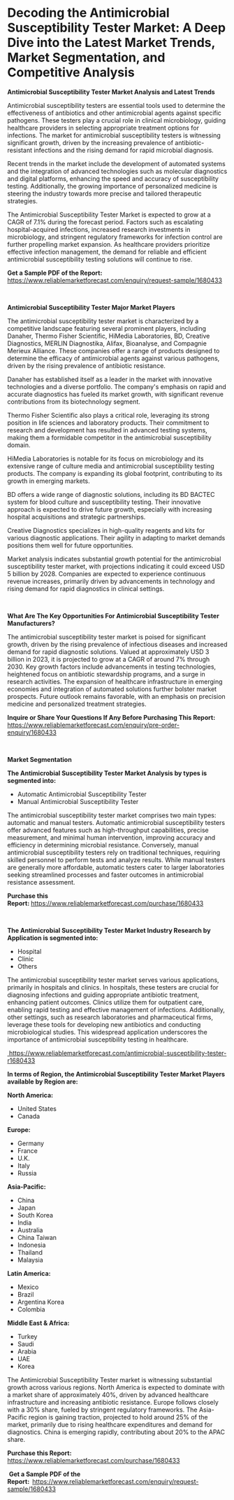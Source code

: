 <p><h1>Decoding the Antimicrobial Susceptibility Tester Market: A Deep Dive into the Latest Market Trends, Market Segmentation, and Competitive Analysis</h1></p><p><strong>Antimicrobial Susceptibility Tester Market Analysis and Latest Trends</strong></p>
<p><p>Antimicrobial susceptibility testers are essential tools used to determine the effectiveness of antibiotics and other antimicrobial agents against specific pathogens. These testers play a crucial role in clinical microbiology, guiding healthcare providers in selecting appropriate treatment options for infections. The market for antimicrobial susceptibility testers is witnessing significant growth, driven by the increasing prevalence of antibiotic-resistant infections and the rising demand for rapid microbial diagnosis. </p><p>Recent trends in the market include the development of automated systems and the integration of advanced technologies such as molecular diagnostics and digital platforms, enhancing the speed and accuracy of susceptibility testing. Additionally, the growing importance of personalized medicine is steering the industry towards more precise and tailored therapeutic strategies. </p><p>The Antimicrobial Susceptibility Tester Market is expected to grow at a CAGR of 7.1% during the forecast period. Factors such as escalating hospital-acquired infections, increased research investments in microbiology, and stringent regulatory frameworks for infection control are further propelling market expansion. As healthcare providers prioritize effective infection management, the demand for reliable and efficient antimicrobial susceptibility testing solutions will continue to rise.</p></p>
<p><strong>Get a Sample PDF of the Report:&nbsp;</strong> <a href="https://www.reliablemarketforecast.com/enquiry/request-sample/1680433?utm_campaign=1897&utm_medium=2&utm_source=Github&utm_content=ia&utm_term=13042025&utm_id=antimicrobial-susceptibility-tester">https://www.reliablemarketforecast.com/enquiry/request-sample/1680433</a></p>
<p>&nbsp;</p>
<p><strong>Antimicrobial Susceptibility Tester Major Market Players</strong></p>
<p><p>The antimicrobial susceptibility tester market is characterized by a competitive landscape featuring several prominent players, including Danaher, Thermo Fisher Scientific, HiMedia Laboratories, BD, Creative Diagnostics, MERLIN Diagnostika, Alifax, Bioanalyse, and Compagnie Merieux Alliance. These companies offer a range of products designed to determine the efficacy of antimicrobial agents against various pathogens, driven by the rising prevalence of antibiotic resistance.</p><p>Danaher has established itself as a leader in the market with innovative technologies and a diverse portfolio. The company's emphasis on rapid and accurate diagnostics has fueled its market growth, with significant revenue contributions from its biotechnology segment.</p><p>Thermo Fisher Scientific also plays a critical role, leveraging its strong position in life sciences and laboratory products. Their commitment to research and development has resulted in advanced testing systems, making them a formidable competitor in the antimicrobial susceptibility domain.</p><p>HiMedia Laboratories is notable for its focus on microbiology and its extensive range of culture media and antimicrobial susceptibility testing products. The company is expanding its global footprint, contributing to its growth in emerging markets.</p><p>BD offers a wide range of diagnostic solutions, including its BD BACTEC system for blood culture and susceptibility testing. Their innovative approach is expected to drive future growth, especially with increasing hospital acquisitions and strategic partnerships.</p><p>Creative Diagnostics specializes in high-quality reagents and kits for various diagnostic applications. Their agility in adapting to market demands positions them well for future opportunities.</p><p>Market analysis indicates substantial growth potential for the antimicrobial susceptibility tester market, with projections indicating it could exceed USD 5 billion by 2028. Companies are expected to experience continuous revenue increases, primarily driven by advancements in technology and rising demand for rapid diagnostics in clinical settings.</p></p>
<p>&nbsp;</p>
<p><strong>What Are The Key Opportunities For Antimicrobial Susceptibility Tester Manufacturers?</strong></p>
<p><p>The antimicrobial susceptibility tester market is poised for significant growth, driven by the rising prevalence of infectious diseases and increased demand for rapid diagnostic solutions. Valued at approximately USD 3 billion in 2023, it is projected to grow at a CAGR of around 7% through 2030. Key growth factors include advancements in testing technologies, heightened focus on antibiotic stewardship programs, and a surge in research activities. The expansion of healthcare infrastructure in emerging economies and integration of automated solutions further bolster market prospects. Future outlook remains favorable, with an emphasis on precision medicine and personalized treatment strategies.</p></p>
<p><strong>Inquire or Share Your Questions If Any Before Purchasing This Report:</strong> <a href="https://www.reliablemarketforecast.com/enquiry/pre-order-enquiry/1680433?utm_campaign=1897&utm_medium=2&utm_source=Github&utm_content=ia&utm_term=13042025&utm_id=antimicrobial-susceptibility-tester">https://www.reliablemarketforecast.com/enquiry/pre-order-enquiry/1680433</a></p>
<p>&nbsp;</p>
<p><strong>Market Segmentation</strong></p>
<p><strong>The Antimicrobial Susceptibility Tester Market Analysis by types is segmented into:</strong></p>
<p><ul><li>Automatic Antimicrobial Susceptibility Tester</li><li>Manual Antimicrobial Susceptibility Tester</li></ul></p>
<p><p>The antimicrobial susceptibility tester market comprises two main types: automatic and manual testers. Automatic antimicrobial susceptibility testers offer advanced features such as high-throughput capabilities, precise measurement, and minimal human intervention, improving accuracy and efficiency in determining microbial resistance. Conversely, manual antimicrobial susceptibility testers rely on traditional techniques, requiring skilled personnel to perform tests and analyze results. While manual testers are generally more affordable, automatic testers cater to larger laboratories seeking streamlined processes and faster outcomes in antimicrobial resistance assessment.</p></p>
<p><strong>Purchase this Report:&nbsp;</strong><a href="https://www.reliablemarketforecast.com/purchase/1680433?utm_campaign=1897&utm_medium=2&utm_source=Github&utm_content=ia&utm_term=13042025&utm_id=antimicrobial-susceptibility-tester">https://www.reliablemarketforecast.com/purchase/1680433</a></p>
<p>&nbsp;</p>
<p><strong>The Antimicrobial Susceptibility Tester Market Industry Research by Application is segmented into:</strong></p>
<p><ul><li>Hospital</li><li>Clinic</li><li>Others</li></ul></p>
<p><p>The antimicrobial susceptibility tester market serves various applications, primarily in hospitals and clinics. In hospitals, these testers are crucial for diagnosing infections and guiding appropriate antibiotic treatment, enhancing patient outcomes. Clinics utilize them for outpatient care, enabling rapid testing and effective management of infections. Additionally, other settings, such as research laboratories and pharmaceutical firms, leverage these tools for developing new antibiotics and conducting microbiological studies. This widespread application underscores the importance of antimicrobial susceptibility testing in healthcare.</p></p>
<p><a href="https://www.reliablemarketforecast.com/antimicrobial-susceptibility-tester-r1680433?utm_campaign=1897&utm_medium=2&utm_source=Github&utm_content=ia&utm_term=13042025&utm_id=antimicrobial-susceptibility-tester">&nbsp;https://www.reliablemarketforecast.com/antimicrobial-susceptibility-tester-r1680433</a></p>
<p><strong>In terms of Region, the Antimicrobial Susceptibility Tester Market Players available by Region are:</strong></p>
<p>
    <p> <strong> North America: </strong>
        <ul>
            <li>United States</li>
            <li>Canada</li>
        </ul>
        </p> 
    <p> <strong> Europe: </strong>
        <ul>
            <li>Germany</li>
            <li>France</li>
            <li>U.K.</li>
            <li>Italy</li>
            <li>Russia</li>
        </ul>
        </p> 
    <p> <strong> Asia-Pacific: </strong>
        <ul>
            <li>China</li>
            <li>Japan</li>
            <li>South Korea</li>
            <li>India</li>
            <li>Australia</li>
            <li>China Taiwan</li>
            <li>Indonesia</li>
            <li>Thailand</li>
            <li>Malaysia</li>
        </ul>
        </p> 
    <p> <strong> Latin America: </strong>
        <ul>
            <li>Mexico</li>
            <li>Brazil</li>
            <li>Argentina Korea</li>
            <li>Colombia</li>
        </ul>
        </p> 
    <p> <strong> Middle East & Africa: </strong>
        <ul>
            <li>Turkey</li>
            <li>Saudi</li>
            <li>Arabia</li>
            <li>UAE</li>
            <li>Korea</li>
        </ul>
    </p>
    </p>
<p><p>The Antimicrobial Susceptibility Tester market is witnessing substantial growth across various regions. North America is expected to dominate with a market share of approximately 40%, driven by advanced healthcare infrastructure and increasing antibiotic resistance. Europe follows closely with a 30% share, fueled by stringent regulatory frameworks. The Asia-Pacific region is gaining traction, projected to hold around 25% of the market, primarily due to rising healthcare expenditures and demand for diagnostics. China is emerging rapidly, contributing about 20% to the APAC share.</p></p>
<p><strong>Purchase this Report: </strong><a href="https://www.reliablemarketforecast.com/purchase/1680433?utm_campaign=1897&utm_medium=2&utm_source=Github&utm_content=ia&utm_term=13042025&utm_id=antimicrobial-susceptibility-tester">https://www.reliablemarketforecast.com/purchase/1680433</a></p>
<p>&nbsp;<strong>Get a Sample PDF of the Report:&nbsp;&nbsp;</strong><a href="https://www.reliablemarketforecast.com/enquiry/request-sample/1680433?utm_campaign=1897&utm_medium=2&utm_source=Github&utm_content=ia&utm_term=13042025&utm_id=antimicrobial-susceptibility-tester">https://www.reliablemarketforecast.com/enquiry/request-sample/1680433</a></p>
<p><strong></strong></p>
<p><p></p><p></p><p></p></p>